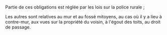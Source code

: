   
 Partie de ces obligations est réglée par les lois sur la police rurale ;  

  
 Les autres sont relatives au mur et au fossé mitoyens, au cas où il y a lieu à contre-mur, aux vues sur la propriété du voisin, à l'égout des toits, au droit de passage.  
